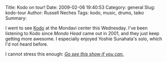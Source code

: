 Title: Kodo on tour!
Date: 2009-02-06 19:40:53
Category: general
Slug: kodo-tour
Author: Russell Neches
Tags: kodo, music, drums, taiko 
Summary: 


I went to see [Kodo](http://www.kodo.or.jp/news/index_en.html) at the
Mondavi center this Wednesday. I've been listening to Kodo since *Mondo
Head* came out in 2001, and they just keep getting more awesome. I
especially enjoyed Yoshie Sunahata's solo, which I'd not heard before.

I cannot stress this enough: [*Go see this show if you
can.*](http://www.kodo.or.jp/oet/index_en.html)

